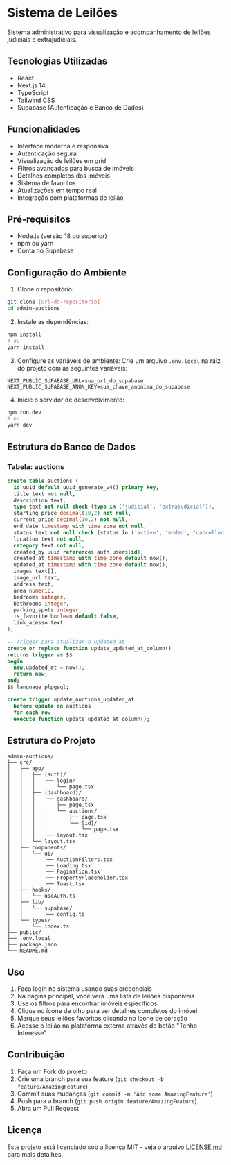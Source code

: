 # Sistema de Leilões

Sistema administrativo para visualização e acompanhamento de leilões judiciais e extrajudiciais.

## Tecnologias Utilizadas

- React
- Next.js 14
- TypeScript
- Tailwind CSS
- Supabase (Autenticação e Banco de Dados)

## Funcionalidades

- Interface moderna e responsiva
- Autenticação segura
- Visualização de leilões em grid
- Filtros avançados para busca de imóveis
- Detalhes completos dos imóveis
- Sistema de favoritos
- Atualizações em tempo real
- Integração com plataformas de leilão

## Pré-requisitos

- Node.js (versão 18 ou superior)
- npm ou yarn
- Conta no Supabase

## Configuração do Ambiente

1. Clone o repositório:
```bash
git clone [url-do-repositorio]
cd admin-auctions
```

2. Instale as dependências:
```bash
npm install
# ou
yarn install
```

3. Configure as variáveis de ambiente:
Crie um arquivo `.env.local` na raiz do projeto com as seguintes variáveis:
```env
NEXT_PUBLIC_SUPABASE_URL=sua_url_do_supabase
NEXT_PUBLIC_SUPABASE_ANON_KEY=sua_chave_anonima_do_supabase
```

4. Inicie o servidor de desenvolvimento:
```bash
npm run dev
# ou
yarn dev
```

## Estrutura do Banco de Dados

### Tabela: auctions

```sql
create table auctions (
  id uuid default uuid_generate_v4() primary key,
  title text not null,
  description text,
  type text not null check (type in ('judicial', 'extrajudicial')),
  starting_price decimal(10,2) not null,
  current_price decimal(10,2) not null,
  end_date timestamp with time zone not null,
  status text not null check (status in ('active', 'ended', 'cancelled')),
  location text not null,
  category text not null,
  created_by uuid references auth.users(id),
  created_at timestamp with time zone default now(),
  updated_at timestamp with time zone default now(),
  images text[],
  image_url text,
  address text,
  area numeric,
  bedrooms integer,
  bathrooms integer,
  parking_spots integer,
  is_favorite boolean default false,
  link_acesso text
);

-- Trigger para atualizar o updated_at
create or replace function update_updated_at_column()
returns trigger as $$
begin
  new.updated_at = now();
  return new;
end;
$$ language plpgsql;

create trigger update_auctions_updated_at
  before update on auctions
  for each row
  execute function update_updated_at_column();
```

## Estrutura do Projeto

```
admin-auctions/
├── src/
│   ├── app/
│   │   ├── (auth)/
│   │   │   └── login/
│   │   │       └── page.tsx
│   │   ├── (dashboard)/
│   │   │   ├── dashboard/
│   │   │   │   ├── page.tsx
│   │   │   │   └── auctions/
│   │   │   │       ├── page.tsx
│   │   │   │       └── [id]/
│   │   │   │           └── page.tsx
│   │   │   └── layout.tsx
│   │   └── layout.tsx
│   ├── components/
│   │   └── ui/
│   │       ├── AuctionFilters.tsx
│   │       ├── Loading.tsx
│   │       ├── Pagination.tsx
│   │       ├── PropertyPlaceholder.tsx
│   │       └── Toast.tsx
│   ├── hooks/
│   │   └── useAuth.ts
│   ├── lib/
│   │   └── supabase/
│   │       └── config.ts
│   └── types/
│       └── index.ts
├── public/
├── .env.local
├── package.json
└── README.md
```

## Uso

1. Faça login no sistema usando suas credenciais
2. Na página principal, você verá uma lista de leilões disponíveis
3. Use os filtros para encontrar imóveis específicos
4. Clique no ícone de olho para ver detalhes completos do imóvel
5. Marque seus leilões favoritos clicando no ícone de coração
6. Acesse o leilão na plataforma externa através do botão "Tenho Interesse"

## Contribuição

1. Faça um Fork do projeto
2. Crie uma branch para sua feature (`git checkout -b feature/AmazingFeature`)
3. Commit suas mudanças (`git commit -m 'Add some AmazingFeature'`)
4. Push para a branch (`git push origin feature/AmazingFeature`)
5. Abra um Pull Request

## Licença

Este projeto está licenciado sob a licença MIT - veja o arquivo [LICENSE.md](LICENSE.md) para mais detalhes.
